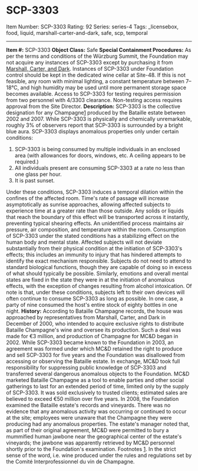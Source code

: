 # SCP-3303
Item Number: SCP-3303
Rating: 92
Series: series-4
Tags: _licensebox, food, liquid, marshall-carter-and-dark, safe, scp, temporal

---

**Item #:** SCP-3303
**Object Class:** Safe
**Special Containment Procedures:** As per the terms and conditions of the Würzburg Summit, the Foundation may not acquire any instances of SCP-3303 except by purchasing it from [Marshall, Carter, and Dark](http://www.scp-wiki.net/marshall-carter-and-dark-hub).
Instances of SCP-3303 under Foundation control should be kept in the dedicated wine cellar at Site-48. If this is not feasible, any room with minimal lighting, a constant temperature between 7–18°C, and high humidity may be used until more permanent storage space becomes available.
Access to SCP-3303 for testing requires permission from two personnel with 4/3303 clearance. Non-testing access requires approval from the Site Director.
**Description:** SCP-3303 is the collective designation for any Champagne[1](javascript:;) produced by the Bataille estate between 2002 and 2007. While SCP-3303 is physically and chemically unremarkable, roughly 3% of observers report that SCP-3303 is surrounded by a bright blue aura.
SCP-3303 displays anomalous properties only under certain conditions:
  1. SCP-3303 is being consumed by multiple individuals in an enclosed area (with allowances for doors, windows, etc. A ceiling appears to be required.)
  2. All individuals present are consuming SCP-3303 at a rate no less than one glass per hour.
  3. It is past sunset.

Under these conditions, SCP-3303 induces a temporal dilation within the confines of the affected room. Time's rate of passage will increase asymptotically as sunrise approaches, allowing affected subjects to experience time at a greater rate than those outside. Any solids or liquids that reach the boundary of this effect will be transported across it instantly, preventing typical shearing effects. An unidentified process maintains air pressure, air composition, and temperature within the room.
Consumption of SCP-3303 under the stated conditions has a stabilizing effect on the human body and mental state. Affected subjects will not deviate substantially from their physical condition at the initiation of SCP-3303's effects; this includes an immunity to injury that has hindered attempts to identify the exact mechanism responsible. Subjects do not need to attend to standard biological functions, though they are capable of doing so in excess of what should typically be possible. Similarly, emotions and overall mental states are fixed in the state they were in at the initiation of anomalous effects, with the exception of changes resulting from alcohol intoxication.
Of note is that, under these conditions, subjects left to their own devices will often continue to consume SCP-3303 as long as possible. In one case, a party of nine consumed the host's entire stock of eighty bottles in one night.
**History:** According to Bataille Champagne records, the house was approached by representatives from Marshall, Carter, and Dark in December of 2000, who intended to acquire exclusive rights to distribute Bataille Champagne's wine and oversee its production. Such a deal was made for €3 million, and production of Champagne for MC&D began in 2002.
While SCP-3303 became known to the Foundation in 2003, an agreement was formed under which MC&D retained the right to produce and sell SCP-3303 for five years and the Foundation was disallowed from accessing or observing the Bataille estate. In exchange, MC&D took full responsibility for suppressing public knowledge of SCP-3303 and transferred several dangerous anomalous objects to the Foundation.
MC&D marketed Bataille Champagne as a tool to enable parties and other social gatherings to last for an extended period of time, limited only by the supply of SCP-3303. It was sold exclusively to trusted clients; estimated sales are believed to exceed €50 million over five years.
In 2008, the Foundation examined the Bataille estate's records and vineyards. There was no evidence that any anomalous activity was occurring or continued to occur at the site; employees were unaware that the Champagne they were producing had any anomalous properties.
The estate's manager noted that, as part of their original agreement, MC&D were permitted to bury a mummified human jawbone near the geographical center of the estate's vineyards; the jawbone was apparently retrieved by MC&D personnel shortly prior to the Foundation's examination.
Footnotes
[1](javascript:;). In the strict sense of the word, i.e. wine produced under the rules and regulations set by the Comité Interprofessionnel du vin de Champagne.